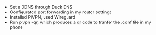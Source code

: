* Set a DDNS through Duck DNS
* Configurated port forwarding in my router settings
* Installed PiVPN, used Wireguard
* Run pivpn -qr, which produces a qr code to tranfer the .conf file in my phone

